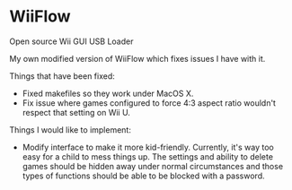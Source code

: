 # WiiFlow
Open source Wii GUI USB Loader

My own modified version of WiiFlow which fixes issues I have with it.

Things that have been fixed:

* Fixed makefiles so they work under MacOS X.
* Fix issue where games configured to force 4:3 aspect ratio wouldn't respect that setting on Wii U.

Things I would like to implement:

* Modify interface to make it more kid-friendly. Currently, it's way too easy for a child to mess things up. The settings and ability to delete games should be hidden away under normal circumstances and those types of functions should be able to be blocked with a password.
